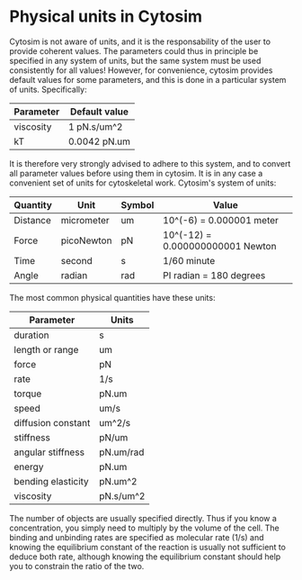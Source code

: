 # Physical units in Cytosim
 
 Cytosim is not aware of units, and it is the responsability of the user to provide coherent values. The parameters could thus in principle be specified in any system of units, but the same system must be used consistently for all values! However, for convenience, cytosim provides default values for some parameters, and this is done in a particular system of units. Specifically:

 Parameter   | Default value    |
 ------------|-------------------
 viscosity   | 1      pN.s/um^2
 kT          | 0.0042 pN.um

 It is therefore very strongly advised to adhere to this system, and to convert all parameter values before using them in cytosim. It is in any case a convenient set of units for cytoskeletal work. Cytosim's system of units:

 Quantity    | Unit        | Symbol | Value                           |
 ------------|-------------|--------|----------------------------------
 Distance    | micrometer  | um     | 10^(-6) = 0.000001 meter
 Force       | picoNewton  | pN     | 10^(-12) = 0.000000000001 Newton
 Time        | second      | s      | 1/60 minute
 Angle       | radian      | rad    | PI radian = 180 degrees


 The most common physical quantities have these units:

 Parameter          | Units     |
 -------------------|------------
 duration           |  s
 length or range    |  um
 force              |  pN
 rate               |  1/s
 torque             |  pN.um
 speed              |  um/s
 diffusion constant |  um^2/s
 stiffness          |  pN/um
 angular stiffness  |  pN.um/rad
 energy             |  pN.um
 bending elasticity |  pN.um^2
 viscosity          |  pN.s/um^2
 
The number of objects are usually specified directly. Thus if you know a concentration,
you simply need to multiply by the volume of the cell. The binding and unbinding rates are
specified as molecular rate (1/s) and knowing the equilibrium constant of the reaction is
usually not sufficient to deduce both rate, although knowing the equilibrium constant should
help you to constrain the ratio of the two.

